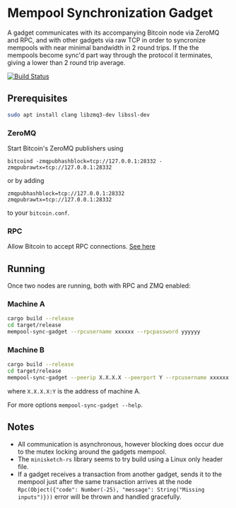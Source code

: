 # Mempool Synchronization Gadget

A gadget communicates with its accompanying Bitcoin node via ZeroMQ and RPC, and with other gadgets via raw TCP in order to syncronize mempools with near minimal bandwidth in 2 round trips. If the the mempools become sync'd part way through the protocol it terminates, giving a lower than 2 round trip average.

[![Build Status](https://travis-ci.com/hlb8122/mempool-sync-gadget.svg?branch=master)](https://travis-ci.com/hlb8122/mempool-sync-gadget)

## Prerequisites

```bash
sudo apt install clang libzmq3-dev libssl-dev
```

### ZeroMQ

Start Bitcoin's ZeroMQ publishers using 

```bitcoind -zmqpubhashblock=tcp://127.0.0.1:28332 -zmqpubrawtx=tcp://127.0.0.1:28332```
  
or by adding

```properties
zmqpubhashblock=tcp://127.0.0.1:28332
zmqpubrawtx=tcp://127.0.0.1:28332
```

to your `bitcoin.conf`.

### RPC

Allow Bitcoin to accept RPC connections. [See here](https://bitcoin.org/en/developer-reference#remote-procedure-calls-rpcs)

## Running

Once two nodes are running, both with RPC and ZMQ enabled:

### Machine A

```bash
cargo build --release
cd target/release
mempool-sync-gadget --rpcusername xxxxxx --rpcpassword yyyyyy
```

### Machine B

```bash
cargo build --release
cd target/release
mempool-sync-gadget --peerip X.X.X.X --peerport Y --rpcusername xxxxxx --rpcpassword yyyyyy
```

where `X.X.X.X:Y` is the address of machine A.

For more options `mempool-sync-gadget --help`.

## Notes

* All communication is asynchronous, however blocking does occur due to the mutex locking around the gadgets mempool.
* The `minisketch-rs` library seems to try build using a Linux only header file.
* If a gadget receives a transaction from another gadget, sends it to the mempool just after the same transaction arrives at the node `Rpc(Object({"code": Number(-25), "message": String("Missing inputs")}))` error will be thrown and handled gracefully.
